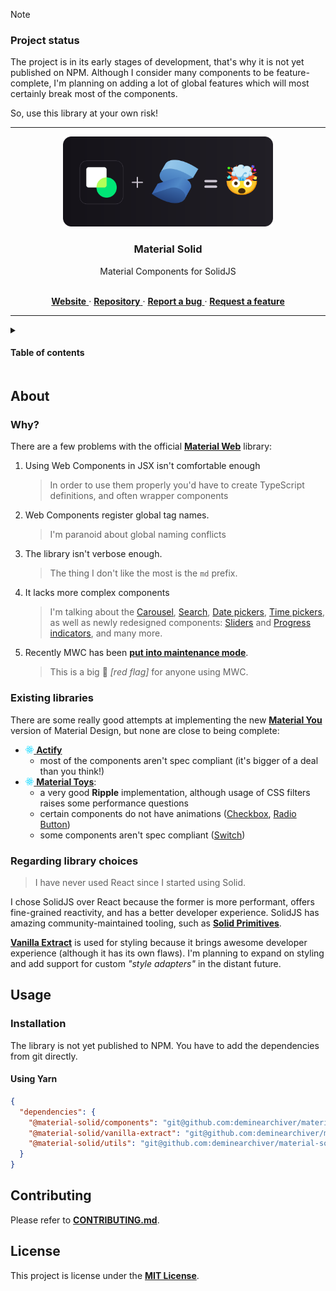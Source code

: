 > [!NOTE]
> ### Project status
> The project is in its early stages of development, that's why it is not yet published on NPM.
> Although I consider many components to be feature-complete, I'm planning on adding a lot of global features which will most certainly break most of the components.
>
> So, use this library at your own risk!

---

<div align="center">
  <img src=".github/images/banner.svg" height="144">
  <h3>Material Solid</h3>
  Material Components for SolidJS
  <br>
  <br>
  <p>
    <a href="https://material-solid.pages.dev">
      <b>Website</b>
    </a>
    ·
    <a href="https://github.com/deminearchiver/material-solid">
      <b>Repository</b>
    </a>
    ·
    <a href="https://github.com/deminearchiver/material-solid/issues">
      <b>Report a bug</b>
    </a>
    ·
    <a href="https://github.com/deminearchiver/material-solid/issues">
      <b>Request a feature</b>
    </a>
  </p>
</div>

---

<details>
<summary><h4>Table of contents<h4></summary>

- [About](#about)
  - [Why?](#why)
  - [Existing libraries](#existing-libraries)
  - [Regarding library choices](#regarding-library-choices)
- [Usage](#usage)
  - [Installation](#installation)
    - [Using Yarn](#using-yarn)
- [Contributing](#contributing)
- [License](#license)

</details>

## About

### Why?

There are a few problems with the official [**Material Web**](https://material-web.dev) library:

1. Using Web Components in JSX isn't comfortable enough
    > In order to use them properly you'd have to create TypeScript definitions, and often wrapper components

2. Web Components register global tag names.
    > I'm paranoid about global naming conflicts

3. The library isn't verbose enough.
    > The thing I don't like the most is the `md` prefix.

4. It lacks more complex components
    > I'm talking about the [Carousel](https://m3.material.io/components/carousel/overview), [Search](https://m3.material.io/components/search/overview), [Date pickers](https://m3.material.io/components/date-pickers/overview), [Time pickers](https://m3.material.io/components/time-pickers/overview), as well as newly redesigned components: [Sliders](https://m3.material.io/components/sliders/overview) and [Progress indicators](https://m3.material.io/components/progress-indicators/overview), and many more.

5. Recently MWC has been [**put into maintenance mode**](https://github.com/material-components/material-web/discussions/5642).
    > This is a big 🚩 *[red flag]* for anyone using MWC.

### Existing libraries

There are some really good attempts at implementing the new [**Material You**](https://m3.material.io) version of Material Design, but none are close to being complete:

- [<img src=".github/images/react.svg" height="12"> **Actify**](https://actifyjs.com)
  - most of the components aren't spec compliant (it's bigger of a deal than you think!)
- [<img src=".github/images/react.svg" height="12"> **Material Toys**](https://actifyjs.com):
  - a very good **Ripple** implementation, although usage of CSS filters raises some performance questions
  - certain components do not have animations ([Checkbox](https://www.material-toys.com/checkbox), [Radio Button](https://www.material-toys.com/radio-button))
  - some components aren't spec compliant ([Switch](https://www.material-toys.com/switch))

### Regarding library choices

> I have never used React since I started using Solid.

I chose SolidJS over React because the former is more performant, offers fine-grained reactivity, and has a better developer experience. SolidJS has amazing community-maintained tooling, such as [**Solid Primitives**](https://primitives.solidjs.community).

[**Vanilla Extract**](https://vanilla-extract.style) is used for styling because it brings awesome developer experience (although it has its own flaws). I'm planning to expand on styling and add support for custom *"style adapters"* in the distant future.


## Usage

### Installation

The library is not yet published to NPM. You have to add the dependencies from git directly.

#### Using Yarn

```json
{
  "dependencies": {
    "@material-solid/components": "git@github.com:deminearchiver/material-solid.git#workspace=@material-solid/components",
    "@material-solid/vanilla-extract": "git@github.com:deminearchiver/material-solid.git#workspace=@material-solid/vanilla-extract",
    "@material-solid/utils": "git@github.com:deminearchiver/material-solid.git#workspace=@material-solid/utils",
  }
}
```

## Contributing

Please refer to [**CONTRIBUTING.md**](CONTRIBUTING.md).

## License

This project is license under the [**MIT License**](LICENSE).
